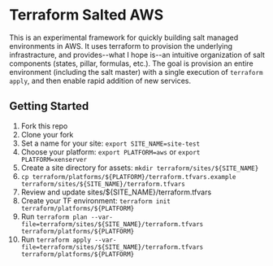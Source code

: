 # Terraform Salted AWS

This is an experimental framework for quickly building salt managed
environments in AWS. It uses terraform to provision the underlying
infrastracture, and provides--what I hope is--an intuitive organization of salt
components (states, pillar, formulas, etc.). The goal is provision an entire
environment (including the salt master) with a single execution of `terraform
apply`, and then enable rapid addition of new services.


## Getting Started

1. Fork this repo
1. Clone your fork
1. Set a name for your site: `export SITE_NAME=site-test`
1. Choose your platform: `export PLATFORM=aws` or `export PLATFORM=xenserver`
1. Create a site directory for assets: `mkdir terraform/sites/${SITE_NAME}`
1. `cp terraform/platforms/${PLATFORM}/terraform.tfvars.example terraform/sites/${SITE_NAME}/terraform.tfvars`
1. Review and update sites/${SITE_NAME}/terraform.tfvars
1. Create your TF environment: `terraform init terraform/platforms/${PLATFORM}`
1. Run `terraform plan --var-file=terraform/sites/${SITE_NAME}/terraform.tfvars terraform/platforms/${PLATFORM}`
1. Run `terraform apply --var-file=terraform/sites/${SITE_NAME}/terraform.tfvars terraform/platforms/${PLATFORM}`

